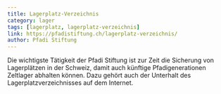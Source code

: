 ```yaml
---
title: Lagerplatz-Verzeichnis
category: lager
tags: [lagerplatz, lagerplatz-verzeichnis]
link: https://pfadistiftung.ch/lagerplatz-verzeichnis/
author: Pfadi Stiftung
---
```


Die wichtigste Tätigkeit der Pfadi Stiftung ist zur Zeit die Sicherung von Lagerplätzen in der Schweiz, damit auch künftige Pfadigenerationen Zeltlager abhalten können. Dazu gehört auch der Unterhalt des Lagerplatzverzeichnisses auf dem Internet.
